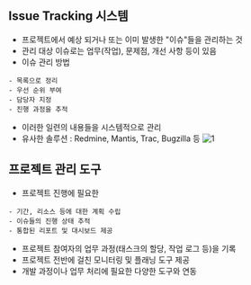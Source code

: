 ## Issue Tracking 시스템
- 프로젝트에서 예상 되거나 또는 이미 발생한 "이슈"들을 관리하는 것   
- 관리 대상 이슈로는 업무(작업), 문제점, 개선 사항 등이 있음   
- 이슈 관리 방법
```
- 목록으로 정리
- 우선 순위 부여
- 담당자 지정
- 진행 과정을 추적
```
- 이러한 일련의 내용들을 시스템적으로 관리   
- 유사한 솔루션 : Redmine, Mantis, Trac, Bugzilla 등
![1](https://user-images.githubusercontent.com/53828976/75640013-ae656b80-5c76-11ea-9562-d948f6ac7056.PNG)   

## 프로젝트 관리 도구
- 프로젝트 진행에 필요한
```
- 기간, 리소스 등에 대한 계획 수립
- 이슈들의 진행 상태 추적
- 통합된 리포트 및 대시보드 제공
```
- 프로젝트 참여자의 업무 과정(태스크의 할당, 작업 로그 등)을 기록   
- 프로젝트 전반에 걸친 모니터링 및 플래닝 도구 제공   
- 개발 과정이나 업무 처리에 필요한 다양한 도구와 연동
